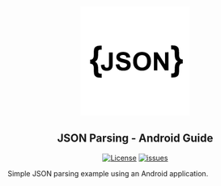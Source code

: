 <p align="center">
<img src="https://github.com/DevDHera/Guide-to-JSON-with-Android/blob/master/public/json-img.png" alt="json_parsing">
</p>
<h2 align="center">JSON Parsing - Android Guide</h2>

<p align="center">
<a href="https://github.com/DevDHera/Guide-to-JSON-with-Android/blob/master/LICENSE"><img src="https://img.shields.io/github/license/DevDHera/Guide-to-JSON-with-Android.svg" alt="License"></a>
<a href="https://github.com/DevDHera/Guide-to-JSON-with-Android/issues"><img src="https://img.shields.io/github/issues/DevDHera/Guide-to-JSON-with-Android.svg" alt="issues"></a>
</p>

Simple JSON parsing example using an Android application.